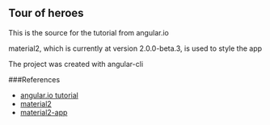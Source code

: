 ## Tour of heroes

This is the source for the tutorial from angular.io

material2, which is currently at version 2.0.0-beta.3, is used to style the app

The project was created with angular-cli

###References

* [angular.io tutorial](https://angular.io/docs/ts/latest/tutorial/)
* [material2](https://github.com/angular/material2)
* [material2-app](https://github.com/jelbourn/material2-app)
